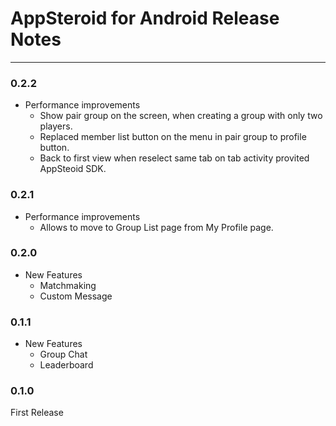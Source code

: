 # AppSteroid for Android Release Notes

---

### 0.2.2
- Performance improvements
    - Show pair group on the screen, when creating a group with only two players.
    - Replaced member list button on the menu in pair group to profile button.
    - Back to first view when reselect same tab on tab activity provited AppSteoid SDK.

### 0.2.1
- Performance improvements
	- Allows to move to Group List page from My Profile page.

### 0.2.0
- New Features
	- Matchmaking
	- Custom Message	

### 0.1.1
- New Features
	- Group Chat
	- Leaderboard

### 0.1.0
First Release